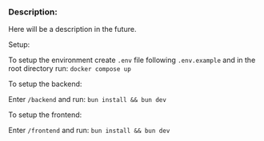 ### Description:
Here will be a description in the future.

Setup:

To setup the environment create `.env` file following `.env.example` and in the root directory run:
`docker compose up`

To setup the backend:

Enter `/backend` and run:
`bun install && bun dev`


To setup the frontend:

Enter `/frontend` and run:
`bun install && bun dev`
